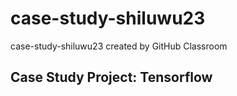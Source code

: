 # case-study-shiluwu23
case-study-shiluwu23 created by GitHub Classroom
## Case Study Project: Tensorflow
